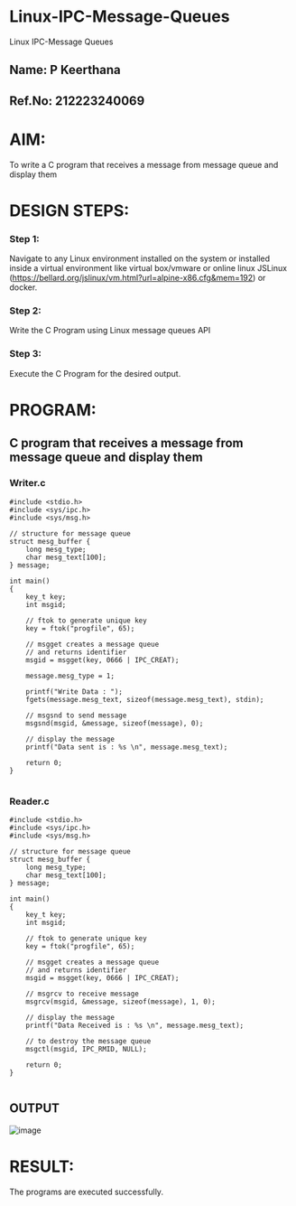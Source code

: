 # Linux-IPC-Message-Queues
Linux IPC-Message Queues
## Name: P Keerthana
## Ref.No: 212223240069
# AIM:
To write a C program that receives a message from message queue and display them

# DESIGN STEPS:

### Step 1:

Navigate to any Linux environment installed on the system or installed inside a virtual environment like virtual box/vmware or online linux JSLinux (https://bellard.org/jslinux/vm.html?url=alpine-x86.cfg&mem=192) or docker.

### Step 2:

Write the C Program using Linux message queues API 

### Step 3:

Execute the C Program for the desired output. 

# PROGRAM:

## C program that receives a message from message queue and display them
### Writer.c
```
#include <stdio.h> 
#include <sys/ipc.h> 
#include <sys/msg.h> 

// structure for message queue 
struct mesg_buffer { 
	long mesg_type; 
	char mesg_text[100]; 
} message; 

int main() 
{ 
	key_t key; 
	int msgid; 

	// ftok to generate unique key 
	key = ftok("progfile", 65); 

	// msgget creates a message queue 
	// and returns identifier 
	msgid = msgget(key, 0666 | IPC_CREAT); 

	message.mesg_type = 1; 

	printf("Write Data : "); 
	fgets(message.mesg_text, sizeof(message.mesg_text), stdin); 

	// msgsnd to send message 
	msgsnd(msgid, &message, sizeof(message), 0); 

	// display the message 
	printf("Data sent is : %s \n", message.mesg_text); 

	return 0; 
} 


```
### Reader.c
```
#include <stdio.h>
#include <sys/ipc.h>
#include <sys/msg.h>

// structure for message queue
struct mesg_buffer {
	long mesg_type;
	char mesg_text[100];
} message;

int main()
{ 
	key_t key;
	int msgid;

	// ftok to generate unique key
	key = ftok("progfile", 65);

	// msgget creates a message queue
	// and returns identifier
	msgid = msgget(key, 0666 | IPC_CREAT);

	// msgrcv to receive message
	msgrcv(msgid, &message, sizeof(message), 1, 0);

	// display the message
	printf("Data Received is : %s \n", message.mesg_text);

	// to destroy the message queue
	msgctl(msgid, IPC_RMID, NULL);

	return 0;
}


```






## OUTPUT
![image](https://github.com/Jeshwanthkumarpayyavula/Linux-IPC-Message-Queues/assets/145742402/dde14d92-1b23-4015-af34-0699229cd853)





# RESULT:
The programs are executed successfully.
